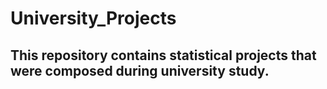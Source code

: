 # University_Projects

## This repository contains statistical projects that were composed during university study.

